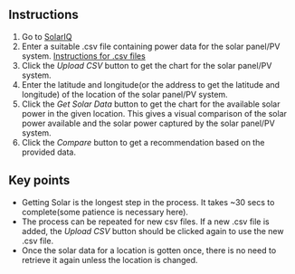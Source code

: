 ## Instructions
1. Go to [SolarIQ](https://sol-eye.onrender.com/)
2. Enter a suitable .csv file containing power data for the solar panel/PV system. [Instructions for .csv files]()
3. Click the *Upload CSV* button to get the chart for the solar panel/PV system.
4. Enter the latitude and longitude(or the address to get the latitude and longitude) of the location of the solar panel/PV system.
5. Click the *Get Solar Data* button to get the chart for the available solar power in the given location. This gives a visual comparison of the solar power available and the solar power captured by the solar panel/PV system.
6. Click the *Compare* button to get a recommendation based on the provided data.

## Key points
- Getting Solar is the longest step in the process. It takes ~30 secs to complete(some patience is necessary here).
- The process can be repeated for new csv files. If a new .csv file is added, the *Upload CSV* button should be clicked again to use the new .csv file.
- Once the solar data for a location is gotten once, there is no need to retrieve it again unless the location is changed.

